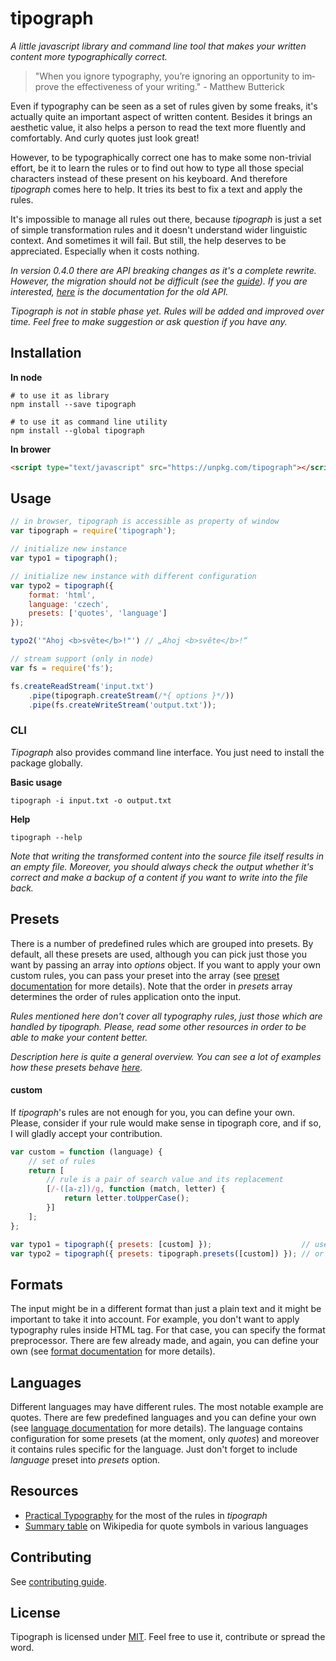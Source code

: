 # tipograph

*A little javascript library and command line tool that makes your written content more typographically correct.*

> "When you ig­nore ty­pog­ra­phy, you’re ig­nor­ing an op­por­tu­nity to im­prove the ef­fec­tive­ness of your writing." -
> Matthew Butterick

Even if typography can be seen as a set of rules given by some freaks, it's actually quite an important aspect of
written content. Besides it brings an aesthetic value, it also helps a person to read the text more fluently and
comfortably. And curly quotes just look great!

However, to be typographically correct one has to make some non-trivial effort, be it to learn the rules or to find out
how to type all those special characters instead of these present on his keyboard. And therefore *tipograph* comes here
to help. It tries its best to fix a text and apply the rules.

It's impossible to manage all rules out there, because *tipograph* is just a set of simple transformation rules and it
doesn't understand wider linguistic context. And sometimes it will fail. But still, the help deserves to be appreciated.
Especially when it costs nothing.

*In version 0.4.0 there are API breaking changes as it's a complete rewrite. However, the migration should not be
difficult (see the [guide](03to04.md)). If you are interested, [here](https://github.com/pnevyk/tipograph/tree/v0.3.5)
is the documentation for the old API.*

*Tipograph is not in stable phase yet. Rules will be added and improved over time. Feel free to make suggestion or ask
question if you have any.*

## Installation

**In node**

```shell
# to use it as library
npm install --save tipograph

# to use it as command line utility
npm install --global tipograph
```

**In brower**

```html
<script type="text/javascript" src="https://unpkg.com/tipograph"></script>
```

## Usage

```js
// in browser, tipograph is accessible as property of window
var tipograph = require('tipograph');

// initialize new instance
var typo1 = tipograph();

// initialize new instance with different configuration
var typo2 = tipograph({
    format: 'html',
    language: 'czech',
    presets: ['quotes', 'language']
});

typo2('"Ahoj <b>světe</b>!"') // „Ahoj <b>světe</b>!“

// stream support (only in node)
var fs = require('fs');

fs.createReadStream('input.txt')
    .pipe(tipograph.createStream(/*{ options }*/))
    .pipe(fs.createWriteStream('output.txt'));
```

### CLI

*Tipograph* also provides command line interface. You just need to install the package globally.

**Basic usage**

```shell
tipograph -i input.txt -o output.txt
```

**Help**

```shell
tipograph --help
```

*Note that writing the transformed content into the source file itself results in an empty file. Moreover, you should
always check the output whether it's correct and make a backup of a content if you want to write into the file back.*


## Presets

There is a number of predefined rules which are grouped into presets. By default, all these presets are used, although
you can pick just those you want by passing an array into *options* object. If you want to apply your own custom rules,
you can pass your preset into the array (see [preset documentation](src/presets/readme.md) for more details). Note that
the order in *presets* array determines the order of rules application onto the input.

*Rules mentioned here don't cover all typography rules, just those which are handled by tipograph. Please, read some
other resources in order to be able to make your content better.*

*Description here is quite a general overview. You can see a lot of examples how these presets behave [here](rules.md).*

<!-- {{ presets }} -->

#### custom

If *tipograph*'s rules are not enough for you, you can define your own. Please, consider if your rule would make sense
in tipograph core, and if so, I will gladly accept your contribution.

```js
var custom = function (language) {
    // set of rules
    return [
        // rule is a pair of search value and its replacement
        [/-([a-z])/g, function (match, letter) {
            return letter.toUpperCase();
        }]
    ];
};

var typo1 = tipograph({ presets: [custom] });                    // use only your custom preset
var typo2 = tipograph({ presets: tipograph.presets([custom]) }); // or extend the default presets
```

## Formats

The input might be in a different format than just a plain text and it might be important to take it into account. For
example, you don't want to apply typography rules inside HTML tag. For that case, you can specify the format
preprocessor. There are few already made, and again, you can define your own (see
[format documentation](src/formats/readme.md) for more details).

<!-- {{ formats }} -->

## Languages

Different languages may have different rules. The most notable example are quotes. There are few predefined languages
and you can define your own (see [language documentation](src/languages/readme.md) for more details). The language
contains configuration for some presets (at the moment, only *quotes*) and moreover it contains rules specific for the
language. Just don't forget to include *language* preset into *presets* option.

<!-- {{ languages }} -->

## Resources

* [Practical Typography](https://practicaltypography.com/) for the most of the rules in *tipograph*
* [Summary table](https://en.wikipedia.org/wiki/Quotation_mark#Summary_table) on Wikipedia for quote symbols in various
languages

## Contributing

See [contributing guide](CONTRIBUTING.md).

## License

Tipograph is licensed under [MIT](LICENSE). Feel free to use it, contribute or spread the word.
